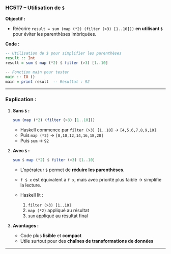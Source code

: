 ### **HC5T7 – Utilisation de `$`**

**Objectif :**

* Réécrire `result = sum (map (*2) (filter (>3) [1..10]))` **en utilisant `$`** pour éviter les parenthèses imbriquées.

**Code :**

```haskell
-- Utilisation de $ pour simplifier les parenthèses
result :: Int
result = sum $ map (*2) $ filter (>3) [1..10]

-- Fonction main pour tester
main :: IO ()
main = print result  -- Résultat : 92
```

---

### **Explication  :**

1. **Sans `$` :**

   ```haskell
   sum (map (*2) (filter (>3) [1..10]))
   ```

   * Haskell commence par `filter (>3) [1..10]` → `[4,5,6,7,8,9,10]`
   * Puis `map (*2)` → `[8,10,12,14,16,18,20]`
   * Puis `sum` → `92`

2. **Avec `$` :**

   ```haskell
   sum $ map (*2) $ filter (>3) [1..10]
   ```

   * L’opérateur `$` permet de **réduire les parenthèses**.
   * `f $ x` est équivalent à `f x`, mais avec priorité plus faible → simplifie la lecture.
   * Haskell lit :

     1. `filter (>3) [1..10]`
     2. `map (*2)` appliqué au résultat
     3. `sum` appliqué au résultat final

3. **Avantages :**

   * Code plus **lisible** et **compact**
   * Utile surtout pour des **chaînes de transformations de données**

---
